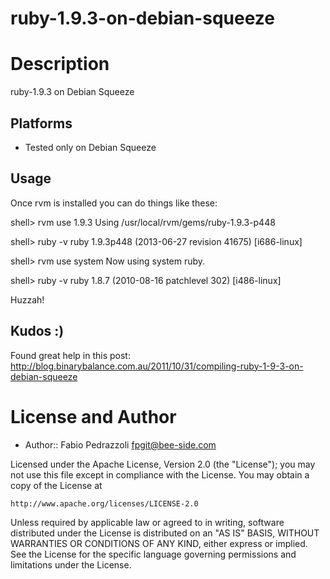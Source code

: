 ruby-1.9.3-on-debian-squeeze
============================

Description
===========

ruby-1.9.3 on Debian Squeeze 

## Platforms

* Tested only on Debian Squeeze

## Usage

Once rvm is installed you can do things like these:

shell> rvm use 1.9.3
Using /usr/local/rvm/gems/ruby-1.9.3-p448

shell> ruby -v
ruby 1.9.3p448 (2013-06-27 revision 41675) [i686-linux]

shell> rvm use system
Now using system ruby.

shell> ruby -v
ruby 1.8.7 (2010-08-16 patchlevel 302) [i486-linux]

Huzzah!

## Kudos :)

Found great help in this post: 
http://blog.binarybalance.com.au/2011/10/31/compiling-ruby-1-9-3-on-debian-squeeze



License and Author
==================

- Author:: Fabio Pedrazzoli <fpgit@bee-side.com>

Licensed under the Apache License, Version 2.0 (the "License");
you may not use this file except in compliance with the License.
You may obtain a copy of the License at

    http://www.apache.org/licenses/LICENSE-2.0

Unless required by applicable law or agreed to in writing, software
distributed under the License is distributed on an "AS IS" BASIS,
WITHOUT WARRANTIES OR CONDITIONS OF ANY KIND, either express or implied.
See the License for the specific language governing permissions and
limitations under the License.

